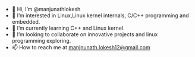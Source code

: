 - 👋 Hi, I’m @manjunathlokesh
- 👀 I’m interested in Linux,Linux kernel internals, C/C++ programming and embedded.
- 🌱 I’m currently learning C++ and Linux kernel.
- 💞️ I’m looking to collaborate on innovative projects and linux programming exploring.
- 📫 How to reach me at manjnunath.lokesh12@gmail.com

<!---
manjunathlokesh/manjunathlokesh is a ✨ special ✨ repository because its `README.md` (this file) appears on your GitHub profile.
You can click the Preview link to take a look at your changes.
--->
